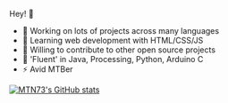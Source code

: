 Hey! 👋

- 🔭 Working on lots of projects across many languages
- 🌱 Learning web development with HTML/CSS/JS
- 👯 Willing to contribute to other open source projects
- 💬 'Fluent' in Java, Processing, Python, Arduino C
- ⚡ Avid MTBer


[![MTN73's GitHub stats](https://github-readme-stats.vercel.app/api?username=MTN73)](https://github.com/anuraghazra/github-readme-stats)
